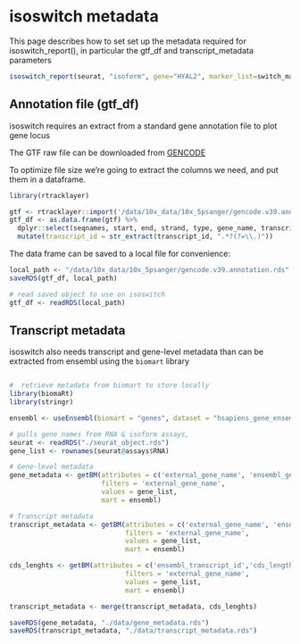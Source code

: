 
<!-- README.md is generated from README.Rmd. Please edit that file -->

# isoswitch metadata

This page describes how to set set up the metadata required for
isoswitch\_report(), in particular the gtf\_df and transcript\_metadata
parameters

``` r
isoswitch_report(seurat, "isoform", gene="HYAL2", marker_list=switch_markers, gtf_df, transcript_metadata) 
```

## Annotation file (gtf\_df)

isoswitch requires an extract from a standard gene annotation file to
plot gene locus

The GTF raw file can be downloaded from
[GENCODE](https://www.gencodegenes.org/human/)

To optimize file size we’re going to extract the columns we need, and
put them in a dataframe.

``` r
library(rtracklayer)

gtf <- rtracklayer::import('/data/10x_data/10x_5psanger/gencode.v39.annotation.gtf') 
gtf_df <- as.data.frame(gtf) %>%
  dplyr::select(seqnames, start, end, strand, type, gene_name, transcript_id, transcript_name, transcript_type, tag) %>%
  mutate(transcript_id = str_extract(transcript_id, ".*?(?=\\.)"))
```

The data frame can be saved to a local file for convenience:

``` r
local_path <- "/data/10x_data/10x_5psanger/gencode.v39.annotation.rds"
saveRDS(gtf_df, local_path)

# read saved object to use on isoswitch
gtf_df <- readRDS(local_path)
```

## Transcript metadata

isoswitch also needs transcript and gene-level metadata than can be
extracted from ensembl using the `biomart` library

``` r

#  retrieve metadata from biomart to store locally
library(biomaRt)
library(stringr)

ensembl <- useEnsembl(biomart = "genes", dataset = "hsapiens_gene_ensembl")

# pulls gene names from RNA & isoform assays,
seurat <- readRDS("./seurat_object.rds")
gene_list <- rownames(seurat@assays$RNA)

# Gene-level metadata
gene_metadata <- getBM(attributes = c('external_gene_name', 'ensembl_gene_id', 'description','gene_biotype','transcript_count', 'entrezgene_id'),
                       filters = 'external_gene_name',
                       values = gene_list, 
                       mart = ensembl)

# Transcript metadata
transcript_metadata <- getBM(attributes = c('external_gene_name', 'ensembl_transcript_id','external_transcript_name', 'transcript_biotype','transcript_is_canonical'),
                             filters = 'external_gene_name',
                             values = gene_list,
                             mart = ensembl)

cds_lenghts <- getBM(attributes = c('ensembl_transcript_id','cds_length'),
                             filters = 'external_gene_name',
                             values = gene_list,
                             mart = ensembl)

transcript_metadata <- merge(transcript_metadata, cds_lenghts)

saveRDS(gene_metadata, "./data/gene_metadata.rds")
saveRDS(transcript_metadata, "./data/transcript_metadata.rds")
```
